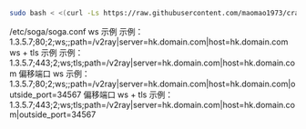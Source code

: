 ``` bash
sudo bash < <(curl -Ls https://raw.githubusercontent.com/maomao1973/crack-soga-v2ray/master/install.sh)
```
 /etc/soga/soga.conf
ws 示例
示例：1.3.5.7;80;2;ws;;path=/v2ray|server=hk.domain.com|host=hk.domain.com
ws + tls 示例
示例：1.3.5.7;443;2;ws;tls;path=/v2ray|server=hk.domain.com|host=hk.domain.com
偏移端口 ws
示例：1.3.5.7;80;2;ws;;path=/v2ray|server=hk.domain.com|host=hk.domain.com|outside_port=34567
偏移端口 ws + tls
示例：1.3.5.7;443;2;ws;tls;path=/v2ray|server=hk.domain.com|host=hk.domain.com|outside_port=34567

